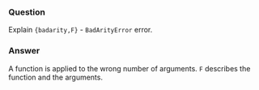 ### Question
Explain `{badarity,F}` - `BadArityError` error.


### Answer
A function is applied to the wrong number of arguments. `F` describes
the function and the arguments.


